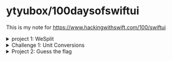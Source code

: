 #  ytyubox/100daysofswiftui

This is my note for https://www.hackingwithswift.com/100/swiftui
<details><summary>project 1: WeSplit</summary>
<p>

Learned: 
1. two way binding
2. style by `PickStyle`

Confused: 
1. How to dismiss keyboard?

![](project1wesplit/WeSplit/WeSplit.gif)



</p>
</details>
 
 <details><summary>Challenge 1: Unit Conversions  </summary>
 <p>
 
 Learned: 
 1. Knowledge in Foundation, `Measurement`, `MeasurementFormatter`
 2. Conputed `View`
 
 Confused: 
 1. Mesurement's unit string locale for tempture, will be `degree Celsius`, not `Celsius`?
 
 ![](/Challenge1UnitConversions/UnitConversions.gif)
 
 </p>
 </details>

<details><summary>Project 2: Guess the flag</summary>
<p>

Learned:
1. ZStack order is back to front 
2. Background color extend to safe area
3. SF Image by Image(systemName:)
4. Image renderingMode to fix the look in the Button
5. Alert by Bool 

Confused: 
1. Text in Stack, and it's frame is always try to fit smallest
2. Text sometimes will be `"Somet..."`, for some String? 

![](project2guesstheflag/GuessTheFlags.gif)

</p>
</details>


